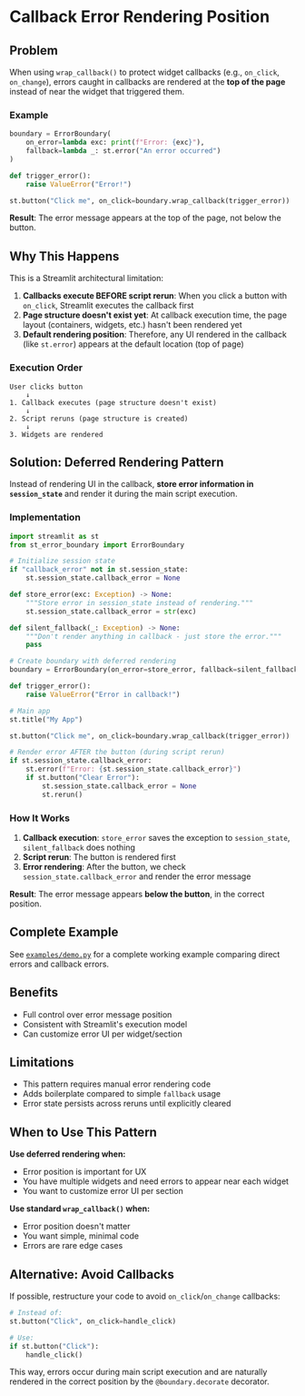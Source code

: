 # Callback Error Rendering Position

## Problem

When using `wrap_callback()` to protect widget callbacks (e.g., `on_click`, `on_change`), errors caught in callbacks are rendered at the **top of the page** instead of near the widget that triggered them.

### Example

```python
boundary = ErrorBoundary(
    on_error=lambda exc: print(f"Error: {exc}"),
    fallback=lambda _: st.error("An error occurred")
)

def trigger_error():
    raise ValueError("Error!")

st.button("Click me", on_click=boundary.wrap_callback(trigger_error))
```

**Result**: The error message appears at the top of the page, not below the button.

## Why This Happens

This is a Streamlit architectural limitation:

1. **Callbacks execute BEFORE script rerun**: When you click a button with `on_click`, Streamlit executes the callback first
2. **Page structure doesn't exist yet**: At callback execution time, the page layout (containers, widgets, etc.) hasn't been rendered yet
3. **Default rendering position**: Therefore, any UI rendered in the callback (like `st.error`) appears at the default location (top of page)

### Execution Order

```
User clicks button
    ↓
1. Callback executes (page structure doesn't exist)
    ↓
2. Script reruns (page structure is created)
    ↓
3. Widgets are rendered
```

## Solution: Deferred Rendering Pattern

Instead of rendering UI in the callback, **store error information in `session_state`** and render it during the main script execution.

### Implementation

```python
import streamlit as st
from st_error_boundary import ErrorBoundary

# Initialize session state
if "callback_error" not in st.session_state:
    st.session_state.callback_error = None

def store_error(exc: Exception) -> None:
    """Store error in session_state instead of rendering."""
    st.session_state.callback_error = str(exc)

def silent_fallback(_: Exception) -> None:
    """Don't render anything in callback - just store the error."""
    pass

# Create boundary with deferred rendering
boundary = ErrorBoundary(on_error=store_error, fallback=silent_fallback)

def trigger_error():
    raise ValueError("Error in callback!")

# Main app
st.title("My App")

st.button("Click me", on_click=boundary.wrap_callback(trigger_error))

# Render error AFTER the button (during script rerun)
if st.session_state.callback_error:
    st.error(f"Error: {st.session_state.callback_error}")
    if st.button("Clear Error"):
        st.session_state.callback_error = None
        st.rerun()
```

### How It Works

1. **Callback execution**: `store_error` saves the exception to `session_state`, `silent_fallback` does nothing
2. **Script rerun**: The button is rendered first
3. **Error rendering**: After the button, we check `session_state.callback_error` and render the error message

**Result**: The error message appears **below the button**, in the correct position.

## Complete Example

See [`examples/demo.py`](../examples/demo.py) for a complete working example comparing direct errors and callback errors.

## Benefits

- Full control over error message position
- Consistent with Streamlit's execution model
- Can customize error UI per widget/section

## Limitations

- This pattern requires manual error rendering code
- Adds boilerplate compared to simple `fallback` usage
- Error state persists across reruns until explicitly cleared

## When to Use This Pattern

**Use deferred rendering when:**
- Error position is important for UX
- You have multiple widgets and need errors to appear near each widget
- You want to customize error UI per section

**Use standard `wrap_callback()` when:**
- Error position doesn't matter
- You want simple, minimal code
- Errors are rare edge cases

## Alternative: Avoid Callbacks

If possible, restructure your code to avoid `on_click`/`on_change` callbacks:

```python
# Instead of:
st.button("Click", on_click=handle_click)

# Use:
if st.button("Click"):
    handle_click()
```

This way, errors occur during main script execution and are naturally rendered in the correct position by the `@boundary.decorate` decorator.
